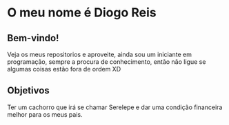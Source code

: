 # O meu nome é Diogo Reis

## Bem-vindo!

Veja os meus repositorios e aproveite, ainda sou um iniciante em programação, sempre a procura de conhecimento, então não ligue se algumas coisas estão fora de ordem XD

## Objetivos

Ter um cachorro  que irá se chamar Serelepe e dar uma condição financeira melhor para os meus pais.